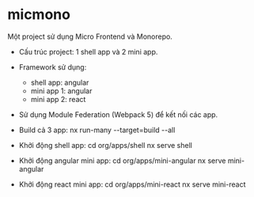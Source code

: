 # micmono
Một project sử dụng Micro Frontend và Monorepo.
- Cấu trúc project: 1 shell app và 2 mini app.
- Framework sử dụng:
  + shell app: angular
  + mini app 1: angular
  + mini app 2: react
- Sử dụng Module Federation (Webpack 5) để kết nối các app.

- Build cả 3 app: nx run-many --target=build --all
- Khởi động shell app: 
    cd org/apps/shell
    nx serve shell
- Khởi động angular mini app: 
    cd org/apps/mini-angular
    nx serve mini-angular
- Khởi động react mini app: 
    cd org/apps/mini-react
    nx serve mini-react

